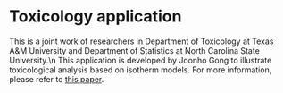 # Toxicology application
This is a joint work of researchers in Department of Toxicology at Texas A&M University and Department of Statistics at North Carolina State University.\n
This application is developed by Joonho Gong to illustrate toxicological analysis based on isotherm models. For more information, please refer to [this paper](https://pubs.acs.org/doi/10.1021/acsomega.9b02051).
